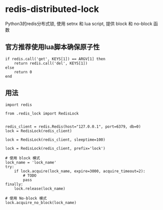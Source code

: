 # redis-distributed-lock

Python3的redis分布式锁, 使用 setnx 和 lua script, 提供 block 和 no-block 函数

## 官方推荐使用lua脚本确保原子性

```
if redis.call('get', KEYS[1]) == ARGV[1] then
    return redis.call('del', KEYS[1])
else
    return 0
end
```

## 用法

```
import redis

from .redis_lock import RedisLock


redis_client = redis.Redis(host="127.0.0.1", port=6379, db=0)
lock = RedisLock(redis_client)

lock = RedisLock(redis_client, sleeptime=100)

lock = RedisLock(redis_client, prefix='lock')

# 使用 block 模式
lock_name = 'lock_name'
try:
    if lock.acquire(lock_name, expire=3000, acquire_timeout=2):
        # TODO
        pass
finally:
    lock.release(lock_name)

# 使用 No-block 模式
lock.acquire_no_block(lock_name)
```
